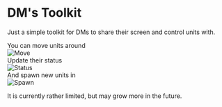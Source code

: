 # DM's Toolkit

Just a simple toolkit for DMs to share their screen and control units with.    

You can move units around  
![Move](https://i.imgur.com/o6Wy0dI.gif)  
Update their status  
![Status](https://i.imgur.com/LjNHXyw.gif)  
And spawn new units in  
![Spawn](https://i.imgur.com/7EWWXuk.gif)  

It is currently rather limited, but may grow more in the future.
